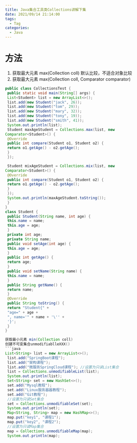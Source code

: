 ```yaml
---
title: Java集合⼯具类Collections讲解下集
date: 2021/09/14 21:14:00
tags:
  - Tag
categories:
  - Java
---
```


# 方法
1. 获取最⼤元素 max(Collection coll) 默认⽐较，不适合对象⽐较
2. 获取最⼤元素 max(Collection coll, Comparator comparator)
```java
public class CollectionsTest {
 public static void main(String[] args) {
 List<Student> list = new ArrayList<>();
 list.add(new Student("jack", 26));
 list.add(new Student("tom", 29));
 list.add(new Student("mary", 32));
 list.add(new Student("tony", 19));
 list.add(new Student("smith", 41));
 System.out.println(list);
 Student maxAgeStudent = Collections.max(list, new
Comparator<Student>() {
 @Override
 public int compare(Student o1, Student o2) {
 return o1.getAge() - o2.getAge();
 }
 });

 Student mixAgeStudent = Collections.mix(list, new
Comparator<Student>() {
 @Override
 public int compare(Student o1, Student o2) {
 return o1.getAge() - o2.getAge();
 }
 });
 System.out.println(maxAgeStudent.toString());
 }
}
class Student {
 public Student(String name, int age) {
 this.name = name;
 this.age = age;
 }
 private int age;
 private String name;
 public void setAge(int age) {
 this.age = age;
 }
 public int getAge() {
 return age;
 }
 public void setName(String name) {
 this.name = name;
 }
 public String getName() {
 return name;
 }
 @Override
 public String toString() {
 return "Student{" +
 "age=" + age +
 ", name='" + name + '\'' +
 '}';
 }
}

获取最⼩元素 min(Collection coll)
创建不可变集合unmodifiablleXXX()
```java
List<String> list = new ArrayList<>();
 list.add("SpringBoot课程");
 list.add("架构课程");
 list.add("微服务SpringCloud课程"); //设置为只读List集合
 list = Collections.unmodifiableList(list);
 System.out.println(list);
 Set<String> set = new HashSet<>();
 set.add("Mysql教程");
 set.add("Linux服务器器教程");
 set.add("Git教程");
 //设置为只读Set集合
 set = Collections.unmodifiableSet(set);
 System.out.println(set);
 Map<String, String> map = new HashMap<>();
 map.put("key1", "课程1");
 map.put("key2", "课程2");
 //设置为只读Map集合
 map = Collections.unmodifiableMap(map);
 System.out.println(map);
 ```